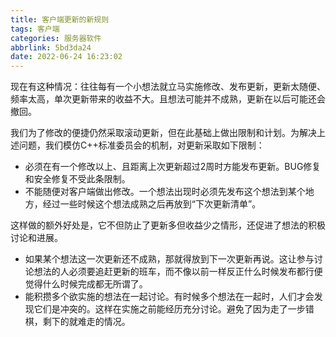 ```yaml
---
title: 客户端更新的新规则
tags: 客户端
categories: 服务器软件
abbrlink: 5bd3da24
date: 2022-06-24 16:23:02
---
```



现在有这种情况：往往每有一个小想法就立马实施修改、发布更新，更新太随便、频率太高，单次更新带来的收益不大。且想法可能并不成熟，更新在以后可能还会撤回。

我们为了修改的便捷仍然采取滚动更新，但在此基础上做出限制和计划。为解决上述问题，我们模仿C++标准委员会的机制，对更新采取如下限制：
- 必须在有一个修改以上、且距离上次更新超过2周时方能发布更新。BUG修复和安全修复不受此条限制。
- 不能随便对客户端做出修改。一个想法出现时必须先发布这个想法到某个地方，经过一些时候这个想法成熟之后再放到“下次更新清单”。

这样做的额外好处是，它不但防止了更新多但收益少之情形，还促进了想法的积极讨论和进展。
- 如果某个想法这一次更新还不成熟，那就得放到下一次更新再说。这让参与讨论想法的人必须要追赶更新的班车，而不像以前一样反正什么时候发布都行便觉得什么时候完成都无所谓了。
- 能积攒多个欲实施的想法在一起讨论。有时候多个想法在一起时，人们才会发现它们是冲突的。这样在实施之前能经历充分讨论。避免了因为走了一步错棋，剩下的就难走的情况。